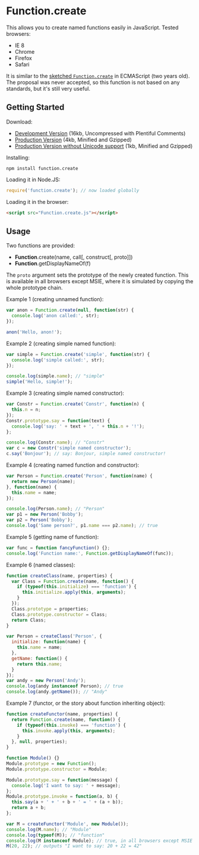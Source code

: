 Function.create
===============

This allows you to create named functions easily in JavaScript. Tested browsers:

 *  IE 8
 *  Chrome
 *  Firefox
 *  Safari

It is similar to the [sketched `Function.create`](http://wiki.ecmascript.org/doku.php?id=strawman:name_property_of_functions) in ECMAScript (two years old). The proposal was never accepted, so this function is not based on any standards, but it's still very useful.


Getting Started
---------------

Download:

 *  [Development Version](https://raw.github.com/walling/Function.create.js/master/Function.create.js) (16kb, Uncompressed with Plentiful Comments)
 *  [Production Version](https://raw.github.com/walling/Function.create.js/master/Function.create.min.js) (4kb, Minified and Gzipped)
 *  [Production Version without Unicode support](https://raw.github.com/walling/Function.create.js/master/Function.create.no-unicode.min.js) (1kb, Minified and Gzipped)

Installing:

```
npm install function.create
```

Loading it in Node.JS:

```javascript
require('function.create'); // now loaded globally
```

Loading it in the browser:

```html
<script src="Function.create.js"></script>
```


Usage
-----

Two functions are provided:

 *  **Function**.create(name, call[, construct[, proto]])
 *  **Function**.getDisplayNameOf(f)

The `proto` argument sets the prototype of the newly created function. This is available in all browsers except MSIE, where it is simulated by copying the whole prototype chain.

Example 1 (creating unnamed function):

```javascript
var anon = Function.create(null, function(str) {
  console.log('anon called:', str);
});

anon('Hello, anon!');
```

Example 2 (creating simple named function):

```javascript
var simple = Function.create('simple', function(str) {
  console.log('simple called:', str);
});

console.log(simple.name); // "simple"
simple('Hello, simple!');
```

Example 3 (creating simple named constructor):

```javascript
var Constr = Function.create('Constr', function(n) {
  this.n = n;
});
Constr.prototype.say = function(text) {
  console.log('say: ' + text + ', ' + this.n + '!');
};

console.log(Constr.name); // "Constr"
var c = new Constr('simple named constructor');
c.say('Bonjour'); // say: Bonjour, simple named constructor!
```

Example 4 (creating named function and constructor):

```javascript
var Person = Function.create('Person', function(name) {
  return new Person(name);
}, function(name) {
  this.name = name;
});

console.log(Person.name); // "Person"
var p1 = new Person('Bobby');
var p2 = Person('Bobby');
console.log('Same person?', p1.name === p2.name); // true
```

Example 5 (getting name of function):

```javascript
var func = function fancyFunction() {};
console.log('Function name:', Function.getDisplayNameOf(func));
```

Example 6 (named classes):

```javascript
function createClass(name, properties) {
  var Class = Function.create(name, function() {
    if (typeof(this.initialize) === 'function') {
      this.initialize.apply(this, arguments);
    }
  });
  Class.prototype = properties;
  Class.prototype.constructor = Class;
  return Class;
}

var Person = createClass('Person', {
  initialize: function(name) {
    this.name = name;
  },
  getName: function() {
    return this.name;
  }
});
var andy = new Person('Andy');
console.log(andy instanceof Person); // true
console.log(andy.getName()); // "Andy"
```

Example 7 (functor, or the story about function inheriting object):

```javascript
function createFunctor(name, properties) {
  return Function.create(name, function() {
    if (typeof(this.invoke) === 'function') {
      this.invoke.apply(this, arguments);
    }
  }, null, properties);
}

function Module() {}
Module.prototype = new Function();
Module.prototype.constructor = Module;

Module.prototype.say = function(message) {
  console.log('I want to say: ' + message);
};
Module.prototype.invoke = function(a, b) {
  this.say(a + ' + ' + b + ' = ' + (a + b));
  return a + b;
};

var M = createFunctor('Module', new Module());
console.log(M.name); // "Module"
console.log(typeof(M)); // "function"
console.log(M instanceof Module); // true, in all browsers except MSIE
M(20, 22); // outputs "I want to say: 20 + 22 = 42"
```
